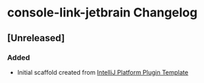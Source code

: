 <!-- Keep a Changelog guide -> https://keepachangelog.com -->

# console-link-jetbrain Changelog

## [Unreleased]
### Added
- Initial scaffold created from [IntelliJ Platform Plugin Template](https://github.com/JetBrains/intellij-platform-plugin-template)
